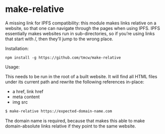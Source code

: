 # make-relative

A missing link for IPFS compatibility: this module makes links relative on
a website, so that one can navigate through the pages when using IPFS. IPFS
essentially makes websites run in sub-directories, so if you’re using links
that start with /, then they’ll jump to the wrong place.

Installation:

```
npm install -g https://github.com/tmcw/make-relative
```

Usage:

This needs to be run in the root of a built website. It will find all HTML
files under its current path and rewrite the following references in-place:

- a href, link href
- meta content
- img src

```sh
$ make-relative https://expected-domain-name.com
```

The domain name is required, because that makes this able to make domain-absolute links relative if they point to the same website.
